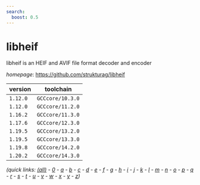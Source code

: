 ```yaml
---
search:
  boost: 0.5
---
```

# libheif

libheif is an HEIF and AVIF file format decoder and encoder

*homepage*: <https://github.com/strukturag/libheif>

version | toolchain
--------|----------
``1.12.0`` | ``GCCcore/10.3.0``
``1.12.0`` | ``GCCcore/11.2.0``
``1.16.2`` | ``GCCcore/11.3.0``
``1.17.6`` | ``GCCcore/12.3.0``
``1.19.5`` | ``GCCcore/13.2.0``
``1.19.5`` | ``GCCcore/13.3.0``
``1.19.8`` | ``GCCcore/14.2.0``
``1.20.2`` | ``GCCcore/14.3.0``


*(quick links: [(all)](../index.md) - [0](../0/index.md) - [a](../a/index.md) - [b](../b/index.md) - [c](../c/index.md) - [d](../d/index.md) - [e](../e/index.md) - [f](../f/index.md) - [g](../g/index.md) - [h](../h/index.md) - [i](../i/index.md) - [j](../j/index.md) - [k](../k/index.md) - [l](../l/index.md) - [m](../m/index.md) - [n](../n/index.md) - [o](../o/index.md) - [p](../p/index.md) - [q](../q/index.md) - [r](../r/index.md) - [s](../s/index.md) - [t](../t/index.md) - [u](../u/index.md) - [v](../v/index.md) - [w](../w/index.md) - [x](../x/index.md) - [y](../y/index.md) - [z](../z/index.md))*

